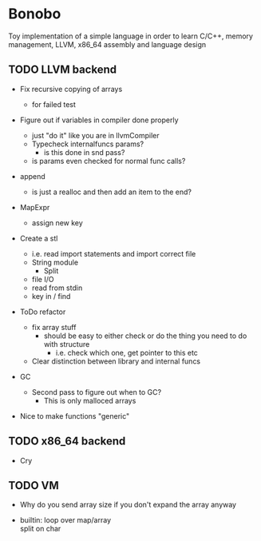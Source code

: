 # Bonobo

Toy implementation of a simple language in order to learn C/C++, memory management, LLVM, x86_64 assembly and language design

## TODO LLVM backend

* Fix recursive copying of arrays
    * for failed test

* Figure out if variables in compiler done properly 
    * just "do it" like you are in llvmCompiler
    * Typecheck internalfuncs params?
        * is this done in snd pass?
    * is params even checked for normal func calls?


* append
    * is just a realloc and then add an item to the end?

* MapExpr
    * assign new key

* Create a stl
    * i.e. read import statements and import correct file
    * String module
        * Split
    * file I/O
    * read from stdin
    * key in / find 

* ToDo refactor
    * fix array stuff
        * should be easy to either check or do the thing you need to do with structure
            * i.e. check which one, get pointer to this etc
    * Clear distinction between library and internal funcs

* GC
    * Second pass to figure out when to GC?
        * This is only malloced arrays

* Nice to make functions "generic"


## TODO x86_64 backend

* Cry


## TODO VM 

* Why do you send array size if you don't expand the array anyway

* builtin:
    loop over map/array    
    split on char
